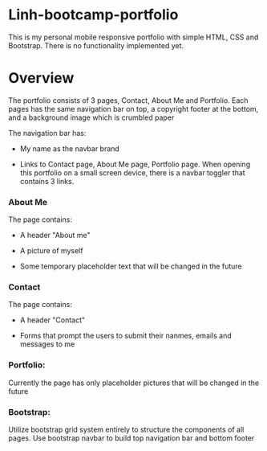 # Linh-bootcamp-portfolio

This is my personal mobile responsive portfolio with simple HTML, CSS and Bootstrap. There is no functionality implemented yet.

# Overview

The portfolio consists of 3 pages, Contact, About Me and Portfolio. Each pages has the same navigation bar on top, a copyright footer at the bottom, and a background image which is crumbled paper

The navigation bar has:

* My name as the navbar brand

* Links to Contact page, About Me page, Portfolio page. When opening this portfolio on a small screen device, there is a navbar toggler that contains 3 links.

### About Me

The page contains:

* A header "About me"

* A picture of myself

* Some temporary placeholder text that will be changed in the future 

### Contact

The page contains:

* A header "Contact"

* Forms that prompt the users to submit their nanmes, emails and messages to me

### Portfolio:

Currently the page has only placeholder pictures that will be changed in the future

### Bootstrap:

Utilize bootstrap grid system entirely to structure the components of all pages. 
Use bootstrap navbar to build top navigation bar and bottom footer

